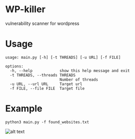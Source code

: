 # WP-killer
 vulnerability scanner for wordpress

# Usage 

```
usage: main.py [-h] [-t THREADS] [-u URL] [-f FILE]

options:
  -h, --help            show this help message and exit
  -t THREADS, --threads THREADS
                        Number of threads
  -u URL, --url URL     Target url
  -f FILE, --file FILE  Target file
```

# Example

```
python3 main.py -f found_websites.txt
```

![alt text](https://i.imgur.com/x97Pqnv.png)
